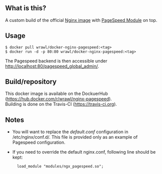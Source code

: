 ## What is this?
A custom build of the official [Nginx image](https://hub.docker.com/_/nginx/) with [PageSpeed Module](https://developers.google.com/speed/pagespeed/module/) on top.

## Usage
    $ docker pull wrawl/docker-nginx-pagespeed:<tag>
    $ docker run -d -p 80:80 wrawl/docker-nginx-pagespeed:<tag>

The Pagespeed backend is then accessible under [http://localhost:80/pagespeed_global_admin/](http://localhost:80/pagespeed_global_admin/).

## Build/repository
This docker image is available on the DockuerHub (https://hub.docker.com/r/wrawl/nginx-pagespeed).  
Building is done on the Travis-CI (https://travis-ci.org).

## Notes
- You will want to replace the *default.conf* configuration in /etc/nginx/conf.d/. This file is provided only as an example of Pagespeed configuration.  
- If you need to override the default nginx.conf, following line should be kept:

        load_module "modules/ngx_pagespeed.so";